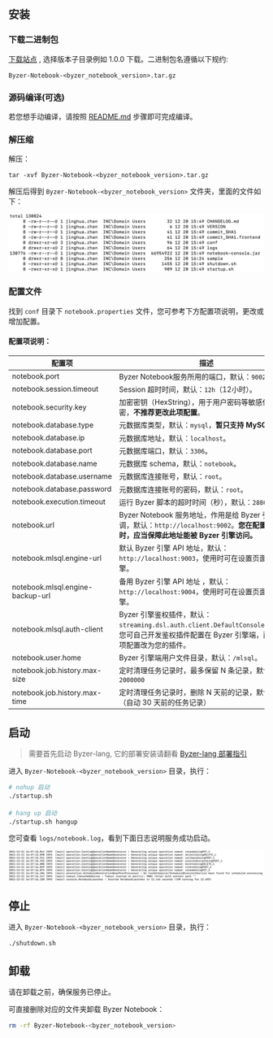 ## 安装

### 下载二进制包

[下载站点](https://download.byzer.org/byzer-notebook/) , 选择版本子目录例如 1.0.0 下载。二进制包名遵循以下规约:

```
Byzer-Notebook-<byzer_notebook_version>.tar.gz    
```

### 源码编译(可选)

若您想手动编译，请按照 [README.md](https://github.com/byzer-org/byzer-notebook#build) 步骤即可完成编译。

### 解压缩

解压：

```shell
tar -xvf Byzer-Notebook-<byzer_notebook_version>.tar.gz
```

解压后得到 `Byzer-Notebook-<byzer_notebook_version>` 文件夹，里面的文件如下：

<p align="center">
<img src="/byzer-notebook/zh-cn/installation/image/image-files.png" title="image-ray-started"/>
</p>

### 配置文件

找到 `conf` 目录下 `notebook.properties` 文件，您可参考下方配置项说明，更改或增加配置。

#### 配置项说明：

| 配置项                           | 描述                                                         |
| -------------------------------- | ------------------------------------------------------------ |
| notebook.port                    | Byzer Notebook服务所用的端口，默认：`9002`。                 |
| notebook.session.timeout         | Session 超时时间，默认：`12h`（12小时）。                    |
| notebook.security.key            | 加密密钥（HexString），用于用户密码等敏感信息的加密，**不推荐更改此项配置**。 |
| notebook.database.type           | 元数据库类型，默认：`mysql`，**暂只支持 MySQL**。            |
| notebook.database.ip             | 元数据库地址，默认：`localhost`。                            |
| notebook.database.port           | 元数据库端口，默认：`3306`。                                 |
| notebook.database.name           | 元数据库 schema，默认：`notebook`。                          |
| notebook.database.username       | 元数据库连接账号，默认：`root`。                             |
| notebook.database.password       | 元数据库连接账号的密码，默认：`root`。                       |
| notebook.execution.timeout       | 运行 Byzer 脚本的超时时间（秒），默认：`2880`。              |
| notebook.url                     | Byzer Notebook 服务地址，作用是给 Byzer 引擎回调，默认：`http://localhost:9002`。**您在配置此项时，应当保障此地址能被 Byzer 引擎访问。** |
| notebook.mlsql.engine-url        | 默认 Byzer 引擎 API 地址，默认：`http://localhost:9003`，使用时可在设置页面切换引擎。 |
| notebook.mlsql.engine-backup-url | 备用 Byzer 引擎 API 地址 ，默认：`http://localhost:9004`，使用时可在设置页面切换引擎。 |
| notebook.mlsql.auth-client       | Byzer 引擎鉴权插件，默认：`streaming.dsl.auth.client.DefaultConsoleClient`。您可自己开发鉴权插件配置在 Byzer 引擎端，而后将此项配置改为您的插件。 |
| notebook.user.home               | Byzer 引擎端用户文件目录，默认：`/mlsql`。                   |
| notebook.job.history.max-size | 定时清理任务记录时，最多保留 N 条记录，默认：`2000000` |
| notebook.job.history.max-time | 定时清理任务记录时，删除 N 天前的记录，默认：`30`（自动 30 天前的任务记录） |

## 启动

> 需要首先启动 Byzer-lang, 它的部署安装请翻看 [Byzer-lang 部署指引](/byzer-lang/zh-cn/installation/README.md)

进入 `Byzer-Notebook-<byzer_notebook_version>` 目录，执行：

```bash
# nohup 启动
./startup.sh

# hang up 启动
./startup.sh hangup
```

您可查看 `logs/notebook.log`，看到下面日志说明服务成功启动。

<p align="center">
<img src="/byzer-notebook/zh-cn/installation/image/image-started.png" title="image-ray-started"/>
</p>

## 停止

进入 `Byzer-Notebook-<byzer_notebook_version>` 目录，执行：

```bash  
./shutdown.sh
```

## 卸载

请在卸载之前，确保服务已停止。

可直接删除对应的文件夹卸载 Byzer Notebook：

```bash
rm -rf Byzer-Notebook-<byzer_notebook_version>
```

